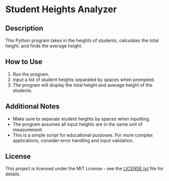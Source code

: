 # Student Heights Analyzer

## Description
This Python program takes in the heights of students, calculates the total height, and finds the average height. 

## How to Use
1. Run the program.
2. Input a list of student heights separated by spaces when prompted.
3. The program will display the total height and average height of the students.

## Additional Notes
- Make sure to separate student heights by spaces when inputting.
- The program assumes all input heights are in the same unit of measurement.
- This is a simple script for educational purposes. For more complex applications, consider error handling and input validation.

## License
This project is licensed under the MIT License - see the [LICENSE.txt](LICENSE.txt) file for details.
